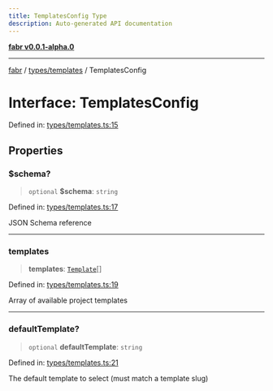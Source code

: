 ```yaml
---
title: TemplatesConfig Type
description: Auto-generated API documentation
---
```


[**fabr v0.0.1-alpha.0**](../../../README.md)

***

[fabr](../../../README.md) / [types/templates](../README.md) / TemplatesConfig

# Interface: TemplatesConfig

Defined in: [types/templates.ts:15](https://github.com/yashjawale/fabr/blob/main/src/types/templates.ts#L15)

## Properties

### $schema?

> `optional` **$schema**: `string`

Defined in: [types/templates.ts:17](https://github.com/yashjawale/fabr/blob/main/src/types/templates.ts#L17)

JSON Schema reference

***

### templates

> **templates**: [`Template`](Template.md)[]

Defined in: [types/templates.ts:19](https://github.com/yashjawale/fabr/blob/main/src/types/templates.ts#L19)

Array of available project templates

***

### defaultTemplate?

> `optional` **defaultTemplate**: `string`

Defined in: [types/templates.ts:21](https://github.com/yashjawale/fabr/blob/main/src/types/templates.ts#L21)

The default template to select (must match a template slug)
